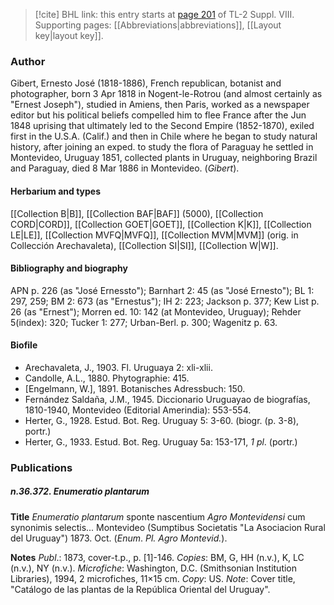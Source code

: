 > [!cite] BHL link: this entry starts at [page 201](https://www.biodiversitylibrary.org/item/103832#page/213/mode/1up) of TL-2 Suppl. VIII.
> Supporting pages: [[Abbreviations|abbreviations]], [[Layout key|layout key]].

### Author

Gibert, Ernesto José (1818-1886), French republican, botanist and photographer, born 3 Apr 1818 in Nogent-le-Rotrou (and almost certainly as "Ernest Joseph"), studied in Amiens, then Paris, worked as a newspaper editor but his political beliefs compelled him to flee France after the Jun 1848 uprising that ultimately led to the Second Empire (1852-1870), exiled first in the U.S.A. (Calif.) and then in Chile where he began to study natural history, after joining an exped. to study the flora of Paraguay he settled in Montevideo, Uruguay 1851, collected plants in Uruguay, neighboring Brazil and Paraguay, died 8 Mar 1886 in Montevideo. (*Gibert*).

#### Herbarium and types

[[Collection B|B]], [[Collection BAF|BAF]] (5000), [[Collection CORD|CORD]], [[Collection GOET|GOET]], [[Collection K|K]], [[Collection LE|LE]], [[Collection MVFQ|MVFQ]], [[Collection MVM|MVM]] (orig. in Collección Arechavaleta), [[Collection SI|SI]], [[Collection W|W]].

#### Bibliography and biography

APN p. 226 (as "José Ernessto"); Barnhart 2: 45 (as "José Ernesto"); BL 1: 297, 259; BM 2: 673 (as "Ernestus"); IH 2: 223; Jackson p. 377; Kew List p. 26 (as "Ernest"); Morren ed. 10: 142 (at Montevideo, Uruguay); Rehder 5(index): 320; Tucker 1: 277; Urban-Berl. p. 300; Wagenitz p. 63.

#### Biofile

- Arechavaleta, J., 1903. Fl. Uruguaya 2: xli-xlii.
- Candolle, A.L., 1880. Phytographie: 415.
- \[Engelmann, W.\], 1891. Botanisches Adressbuch: 150.
- Fernández Saldaña, J.M., 1945. Diccionario Uruguayao de biografías, 1810-1940, Montevideo (Editorial Amerindia): 553-554.
- Herter, G., 1928. Estud. Bot. Reg. Uruguay 5: 3-60. (biogr. (p. 3-8), portr.)
- Herter, G., 1933. Estud. Bot. Reg. Uruguay 5a: 153-171, *1 pl*. (portr.)

### Publications

##### n.36.372. Enumeratio plantarum

**Title**
*Enumeratio plantarum* sponte nascentium *Agro Montevidensi* cum synonimis selectis... Montevideo (Sumptibus Societatis "La Asociacion Rural del Uruguay") 1873. Oct. (*Enum*. *Pl. Agro Montevid.*).

**Notes**
*Publ*.: 1873, cover-t.p., p. \[1\]-146. *Copies*: BM, G, HH (n.v.), K, LC (n.v.), NY (n.v.).
*Microfiche*: Washington, D.C. (Smithsonian Institution Libraries), 1994, 2 microfiches, 11×15 cm. *Copy*: US.
*Note*: Cover title, "Catálogo de las plantas de la República Oriental del Uruguay".

